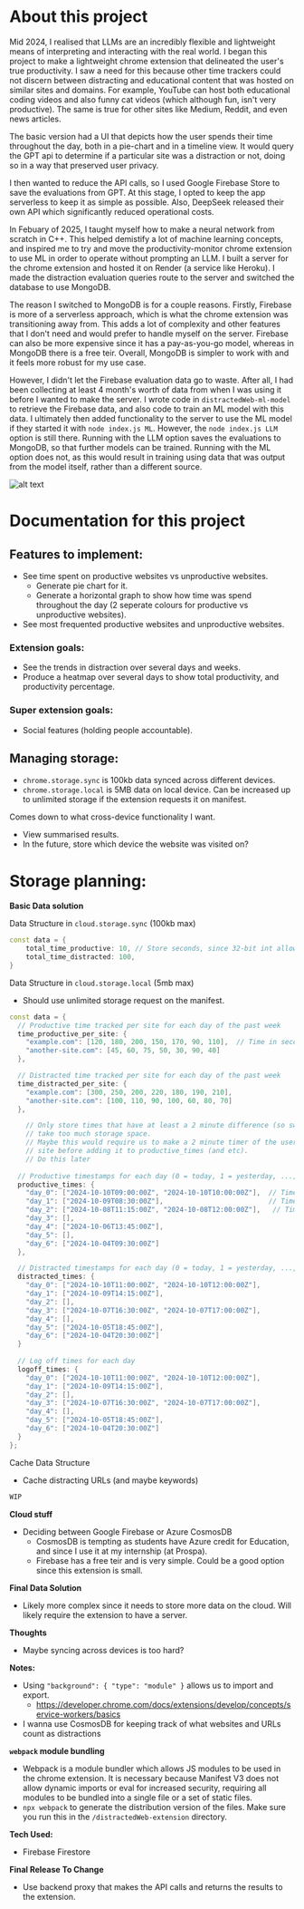 # About this project

Mid 2024, I realised that LLMs are an incredibly flexible and lightweight means of interpreting and interacting with the real world. I began this project to make a lightweight chrome extension that delineated the user's true productivity. I saw a need for this because other time trackers could not discern between distracting and educational content that was hosted on similar sites and domains. For example, YouTube can host both educational coding videos and also funny cat videos (which although fun, isn't very productive). The same is true for other sites like Medium, Reddit, and even news articles. 

The basic version had a UI that depicts how the user spends their time throughout the day, both in a pie-chart and in a timeline view. It would query the GPT api to determine if a particular site was a distraction or not, doing so in a way that preserved user privacy.

I then wanted to reduce the API calls, so I used Google Firebase Store to save the evaluations from GPT. At this stage, I opted to keep the app serverless to keep it as simple as possible. Also, DeepSeek released their own API which significantly reduced operational costs.

In Febuary of 2025, I taught myself how to make a neural network from scratch in C++. This helped demistify a lot of machine learning concepts, and inspired me to try and move the productivity-monitor chrome extension to use ML in order to operate without prompting an LLM. I built a server for the chrome extension and hosted it on Render (a service like Heroku). I made the distraction evaluation queries route to the server and switched the database to use MongoDB. 

The reason I switched to MongoDB is for a couple reasons. Firstly, Firebase is more of a serverless approach, which is what the chrome extension was transitioning away from. This adds a lot of complexity and other features that I don't need and would prefer to handle myself on the server. Firebase can also be more expensive since it has a pay-as-you-go model, whereas in MongoDB there is a free teir. Overall, MongoDB is simpler to work with and it feels more robust for my use case.

However, I didn't let the Firebase evaluation data go to waste. After all, I had been collecting at least 4 month's worth of data from when I was using it before I wanted to make the server. I wrote code in `distractedWeb-ml-model` to retrieve the Firebase data, and also code to train an ML model with this data. I ultimately then added functionality to the server to use the ML model if they started it with `node index.js ML`. However, the `node index.js LLM` option is still there. Running with the LLM option saves the evaluations to MongoDB, so that further models can be trained. Running with the ML option does not, as this would result in training using data that was output from the model itself, rather than a different source.  

![alt text](readme-media/image.png)

# Documentation for this project

## Features to implement:

- See time spent on productive websites vs unproductive websites.
    - Generate pie chart for it.
    - Generate a horizontal graph to show how time was spend throughout the day (2 seperate colours for productive vs unproductive websites).
- See most frequented productive websites and unproductive websites.

### Extension goals:
- See the trends in distraction over several days and weeks. 
- Produce a heatmap over several days to show total productivity, and productivity percentage.

### Super extension goals:
- Social features (holding people accountable).

## Managing storage:
- `chrome.storage.sync` is 100kb data synced across different devices.
- `chrome.storage.local` is 5MB data on local device. Can be increased up to unlimited storage if the extension requests it on manifest.

Comes down to what cross-device functionality I want.
- View summarised results.
- In the future, store which device the website was visited on?

# Storage planning:

**Basic Data solution**

Data Structure in `cloud.storage.sync` (100kb max)

```cpp
const data = {
	total_time_productive: 10, // Store seconds, since 32-bit int allows for 68 yrs max.
	total_time_distracted: 100,
}
```

Data Structure in `cloud.storage.local` (5mb max)

- Should use unlimited storage request on the manifest.

```cpp
const data = {
  // Productive time tracked per site for each day of the past week
  time_productive_per_site: {
    "example.com": [120, 180, 200, 150, 170, 90, 110],  // Time in seconds for each day (0 = today, 6 = 6 days ago)
    "another-site.com": [45, 60, 75, 50, 30, 90, 40]
  },

  // Distracted time tracked per site for each day of the past week
  time_distracted_per_site: {
    "example.com": [300, 250, 200, 220, 180, 190, 210],
    "another-site.com": [100, 110, 90, 100, 60, 80, 70]
  },

	// Only store times that have at least a 2 minute difference (so switching tabs doesn't
	// take too much storage space.
	// Maybe this would require us to make a 2 minute timer of the user staying on the same 
	// site before adding it to productive_times (and etc). 
	// Do this later
	
  // Productive timestamps for each day (0 = today, 1 = yesterday, ..., 6 = 6 days ago)
  productive_times: {
    "day_0": ["2024-10-10T09:00:00Z", "2024-10-10T10:00:00Z"],  // Timestamps when user was productive today
    "day_1": ["2024-10-09T08:30:00Z"],                          // Timestamps for the previous day
    "day_2": ["2024-10-08T11:15:00Z", "2024-10-08T12:00:00Z"],   // Timestamps for 2 days ago
    "day_3": [],
    "day_4": ["2024-10-06T13:45:00Z"],
    "day_5": [],
    "day_6": ["2024-10-04T09:30:00Z"]
  },

  // Distracted timestamps for each day (0 = today, 1 = yesterday, ..., 6 = 6 days ago)
  distracted_times: {
    "day_0": ["2024-10-10T11:00:00Z", "2024-10-10T12:00:00Z"],
    "day_1": ["2024-10-09T14:15:00Z"],
    "day_2": [],
    "day_3": ["2024-10-07T16:30:00Z", "2024-10-07T17:00:00Z"],
    "day_4": [],
    "day_5": ["2024-10-05T18:45:00Z"],
    "day_6": ["2024-10-04T20:30:00Z"]
  }
  
  // Log off times for each day
  logoff_times: {
    "day_0": ["2024-10-10T11:00:00Z", "2024-10-10T12:00:00Z"],
    "day_1": ["2024-10-09T14:15:00Z"],
    "day_2": [],
    "day_3": ["2024-10-07T16:30:00Z", "2024-10-07T17:00:00Z"],
    "day_4": [],
    "day_5": ["2024-10-05T18:45:00Z"],
    "day_6": ["2024-10-04T20:30:00Z"]
  }
};
```

Cache Data Structure

- Cache distracting URLs (and maybe keywords)

```cpp
WIP
```

**Cloud stuff**
- Deciding between Google Firebase or Azure CosmosDB
  - CosmosDB is tempting as students have Azure credit for Education, and since I use it at my internship (at Prospa).
  - Firebase has a free teir and is very simple. Could be a good option since this extension is small.


**Final Data Solution**

- Likely more complex since it needs to store more data on the cloud. Will likely require the extension to have a server.



**Thoughts**

- Maybe syncing across devices is too hard?

**Notes:**

- Using `"background": { "type": "module" }` allows us to import and export.
  - https://developer.chrome.com/docs/extensions/develop/concepts/service-workers/basics
- I wanna use CosmosDB for keeping track of what websites and URLs count as distractions

**`webpack` module bundling**
- Webpack is a module bundler which allows JS modules to be used in the chrome extension. It is necessary because Manifest V3 does not allow dynamic imports or eval for increased security, requiring all modules to be bundled into a single file or a set of static files.
- `npx webpack` to generate the distribution version of the files. Make sure you run this in the `/distractedWeb-extension` directory.

**Tech Used:**
- Firebase Firestore

**Final Release To Change**
- Use backend proxy that makes the API calls and returns the results to the extension. 